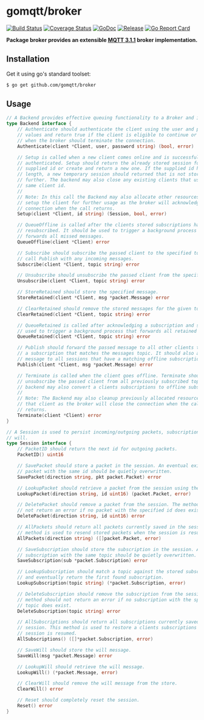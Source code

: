 # gomqtt/broker

[![Build Status](https://travis-ci.org/gomqtt/broker.svg?branch=master)](https://travis-ci.org/gomqtt/broker)
[![Coverage Status](https://coveralls.io/repos/github/gomqtt/broker/badge.svg?branch=master)](https://coveralls.io/github/gomqtt/broker?branch=master)
[![GoDoc](https://godoc.org/github.com/gomqtt/broker?status.svg)](http://godoc.org/github.com/gomqtt/broker)
[![Release](https://img.shields.io/github/release/gomqtt/broker.svg)](https://github.com/gomqtt/broker/releases)
[![Go Report Card](https://goreportcard.com/badge/github.com/gomqtt/broker)](https://goreportcard.com/report/github.com/gomqtt/broker)

**Package broker provides an extensible [MQTT 3.1.1](http://docs.oasis-open.org/mqtt/mqtt/v3.1.1/) broker implementation.**

## Installation

Get it using go's standard toolset:

```bash
$ go get github.com/gomqtt/broker
```

## Usage

```go
// A Backend provides effective queuing functionality to a Broker and its Clients.
type Backend interface {
	// Authenticate should authenticate the client using the user and password
	// values and return true if the client is eligible to continue or false
	// when the broker should terminate the connection.
	Authenticate(client *Client, user, password string) (bool, error)

	// Setup is called when a new client comes online and is successfully
	// authenticated. Setup should return the already stored session for the
	// supplied id or create and return a new one. If the supplied id has a zero
	// length, a new temporary session should returned that is not stored
	// further. The backend may also close any existing clients that use the
	// same client id.
	//
	// Note: In this call the Backend may also allocate other resources and
	// setup the client for further usage as the broker will acknowledge the
	// connection when the call returns.
	Setup(client *Client, id string) (Session, bool, error)

	// QueueOffline is called after the clients stored subscriptions have been
	// resubscribed. It should be used to trigger a background process that
	// forwards all missed messages.
	QueueOffline(client *Client) error

	// Subscribe should subscribe the passed client to the specified topic and
	// call Publish with any incoming messages.
	Subscribe(client *Client, topic string) error

	// Unsubscribe should unsubscribe the passed client from the specified topic.
	Unsubscribe(client *Client, topic string) error

	// StoreRetained should store the specified message.
	StoreRetained(client *Client, msg *packet.Message) error

	// ClearRetained should remove the stored messages for the given topic.
	ClearRetained(client *Client, topic string) error

	// QueueRetained is called after acknowledging a subscription and should be
	// used to trigger a background process that forwards all retained messages.
	QueueRetained(client *Client, topic string) error

	// Publish should forward the passed message to all other clients that hold
	// a subscription that matches the messages topic. It should also add the
	// message to all sessions that have a matching offline subscription.
	Publish(client *Client, msg *packet.Message) error

	// Terminate is called when the client goes offline. Terminate should
	// unsubscribe the passed client from all previously subscribed topics. The
	// backend may also convert a clients subscriptions to offline subscriptions.
	//
	// Note: The Backend may also cleanup previously allocated resources for
	// that client as the broker will close the connection when the call
	// returns.
	Terminate(client *Client) error
}

// A Session is used to persist incoming/outgoing packets, subscriptions and the
// will.
type Session interface {
	// PacketID should return the next id for outgoing packets.
	PacketID() uint16

	// SavePacket should store a packet in the session. An eventual existing
	// packet with the same id should be quietly overwritten.
	SavePacket(direction string, pkt packet.Packet) error

	// LookupPacket should retrieve a packet from the session using the packet id.
	LookupPacket(direction string, id uint16) (packet.Packet, error)

	// DeletePacket should remove a packet from the session. The method should
	// not return an error if no packet with the specified id does exists.
	DeletePacket(direction string, id uint16) error

	// AllPackets should return all packets currently saved in the session. This
	// method is used to resend stored packets when the session is resumed.
	AllPackets(direction string) ([]packet.Packet, error)

	// SaveSubscription should store the subscription in the session. An eventual
	// subscription with the same topic should be quietly overwritten.
	SaveSubscription(sub *packet.Subscription) error

	// LookupSubscription should match a topic against the stored subscriptions
	// and eventually return the first found subscription.
	LookupSubscription(topic string) (*packet.Subscription, error)

	// DeleteSubscription should remove the subscription from the session. The
	// method should not return an error if no subscription with the specified
	// topic does exist.
	DeleteSubscription(topic string) error

	// AllSubscriptions should return all subscriptions currently saved in the
	// session. This method is used to restore a clients subscriptions when the
	// session is resumed.
	AllSubscriptions() ([]*packet.Subscription, error)

	// SaveWill should store the will message.
	SaveWill(msg *packet.Message) error

	// LookupWill should retrieve the will message.
	LookupWill() (*packet.Message, error)

	// ClearWill should remove the will message from the store.
	ClearWill() error

	// Reset should completely reset the session.
	Reset() error
}
```
